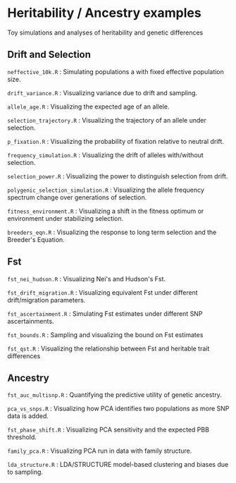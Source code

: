 # Heritability / Ancestry examples

Toy simulations and analyses of heritability and genetic differences

## Drift and Selection

`neffective_10k.R` : Simulating populations a with fixed effective population size.

`drift_variance.R` : Visualizing variance due to drift and sampling.

`allele_age.R` : Visualizing the expected age of an allele.

`selection_trajectory.R` : Visualizing the trajectory of an allele under selection.

`p_fixation.R` : Visualizing the probability of fixation relative to neutral drift.

`frequency_simulation.R` : Visualizing the drift of alleles with/without selection.

`selection_power.R` : Visualizing the power to distinguish selection from drift.

`polygenic_selection_simulation.R` : Visualizing the allele frequency spectrum change over generations of selection.

`fitness_environment.R` : Visualizing a shift in the fitness optimum or environment under stabilizing selection.

`breeders_eqn.R` : Visualizing the response to long term selection and the Breeder's Equation.

## Fst

`fst_nei_hudson.R` : Visualizing Nei's and Hudson's Fst.

`fst_drift_migration.R` : Visualizing equivalent Fst under different drift/migration parameters.

`fst_ascertainment.R` : Simulating Fst estimates under different SNP ascertainments.

`fst_bounds.R` : Sampling and visualizing the bound on Fst estimates

`fst_qst.R` : Visualizing the relationship between Fst and heritable trait differences

## Ancestry

`fst_auc_multisnp.R` : Quantifying the predictive utility of genetic ancestry.

`pca_vs_snps.R` : Visualizing how PCA identifies two populations as more SNP data is added.

`fst_phase_shift.R` : Visualizing PCA sensitivity and the expected PBB threshold.

`family_pca.R` : Visualizing PCA run in data with family structure.

`lda_structure.R` : LDA/STRUCTURE model-based clustering and biases due to sampling.